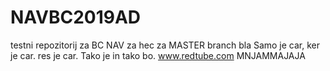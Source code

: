 # NAVBC2019AD

testni repozitorij za BC NAV za hec za MASTER branch bla Samo je car, ker je car. res je car. Tako je in tako bo.
www.redtube.com
MNJAMMAJAJA